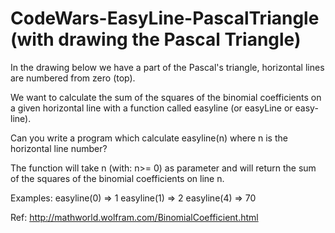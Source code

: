 # CodeWars-EasyLine-PascalTriangle (with drawing the Pascal Triangle)

In the drawing below we have a part of the Pascal's triangle, horizontal lines are numbered from zero (top).

We want to calculate the sum of the squares of the binomial coefficients on a given horizontal line with a function called easyline (or easyLine or easy-line).

Can you write a program which calculate easyline(n) where n is the horizontal line number?

The function will take n (with: n>= 0) as parameter and will return the sum of the squares of the binomial coefficients on line n.

Examples:
easyline(0) => 1
easyline(1) => 2
easyline(4) => 70


Ref:
http://mathworld.wolfram.com/BinomialCoefficient.html
